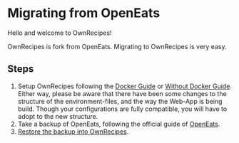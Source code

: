 # Migrating from OpenEats

Hello and welcome to OwnRecipes!

OwnRecipes is fork from OpenEats. Migrating to OwnRecipes is very easy.

## Steps

1. Setup OwnRecipes following the [Docker Guide](Running_the_App.md) or [Without Docker Guide](Running_the_App_Without_Docker.md). Either way, please be aware that there have been some changes to the structure of the environment-files, and the way the Web-App is being build. Though your configurations are fully compatible, you will have to adopt to the new structure.
2. Take a backup of OpenEats, following the official guide of [OpenEats](https://github.com/open-eats/OpenEats/docs/Taking_and_Restoring_Backups.md).
3. [Restore the backup into OwnRecipes](Taking_and_Restoring_Backups.md).
